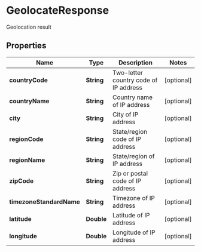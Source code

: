 

# GeolocateResponse

Geolocation result
## Properties

Name | Type | Description | Notes
------------ | ------------- | ------------- | -------------
**countryCode** | **String** | Two-letter country code of IP address |  [optional]
**countryName** | **String** | Country name of IP address |  [optional]
**city** | **String** | City of IP address |  [optional]
**regionCode** | **String** | State/region code of IP address |  [optional]
**regionName** | **String** | State/region of IP address |  [optional]
**zipCode** | **String** | Zip or postal code of IP address |  [optional]
**timezoneStandardName** | **String** | Timezone of IP address |  [optional]
**latitude** | **Double** | Latitude of IP address |  [optional]
**longitude** | **Double** | Longitude of IP address |  [optional]



